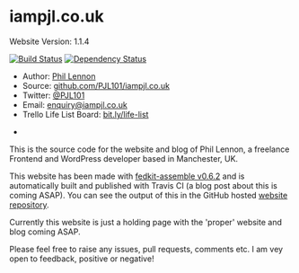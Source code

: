 # iampjl.co.uk
Website Version: 1.1.4

[![Build Status](https://travis-ci.org/PJL101/iampjl.co.uk.svg?branch=master)](https://travis-ci.org/PJL101/iampjl.co.uk)
[![Dependency Status](https://david-dm.org/PJL101/iampjl.co.uk.svg)](https://david-dm.org/PJL101/iampjl.co.uk)

* Author: [Phil Lennon](http://iampjl.co.uk)
* Source: [github.com/PJL101/iampjl.co.uk](http://github.com/PJL101/iampjl.co.uk)
* Twitter: [@PJL101](http://twitter.com/pjl101)
* Email: [enquiry@iampjl.co.uk](mailto:enquiry@iampjl.co.uk)
* Trello Life List Board: [bit.ly/life-list](http://bit.ly/life-list)

-

This is the source code for the website and blog of Phil Lennon, a freelance Frontend and WordPress developer based in Manchester, UK.

This website has been made with [fedkit-assemble v0.6.2](https://github.com/PJL101/fedkit-assemble) and is automatically built and published with Travis CI (a blog post about this is coming ASAP). You can see the output of this in the GitHub hosted [website repository](https://github.com/PJL101/PJL101.github.io).

Currently this website is just a holding page with the 'proper' website and blog coming ASAP.

Please feel free to raise any issues, pull requests, comments etc. I am vey open to feedback, positive or negative!
